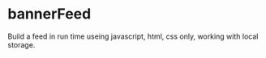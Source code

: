 # bannerFeed
Build a feed in run time
useing javascript, html, css only, working with local storage.
